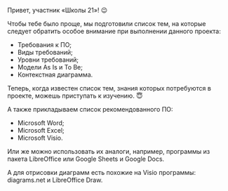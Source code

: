Привет, участник «Школы 21»! 😉

Чтобы тебе было проще, мы подготовили список тем, на которые следует обратить особое внимание при выполнении данного проекта:
- Требования к ПО;
- Виды требований;
- Уровни требований;
- Модели As Is и To Be;
- Контекстная диаграмма.

Теперь, когда известен список тем, знания которых потребуются в проекте, можешь приступать к изучению. 😇

А также прикладываем список рекомендованного ПО:
- Microsoft Word;
- Microsoft Excel;
- Microsoft Visio.

Или же можно использовать их аналоги, например, программы из пакета LibreOffice или Google Sheets и Google Docs.

А для отрисовки диаграмм есть похожие на Visio программы: diagrams.net и LibreOffice Draw.

